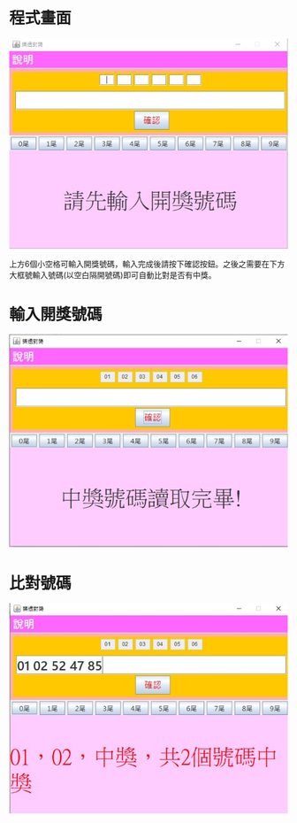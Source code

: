 # 程式畫面
![avatr](image/0.jpg)

上方6個小空格可輸入開獎號碼，輸入完成後請按下確認按鈕。之後之需要在下方大框號輸入號碼(以空白隔開號碼)即可自動比對是否有中獎。
# 輸入開獎號碼
![avatr](image/1.jpg)
# 比對號碼
![avatr](image/2.jpg)
